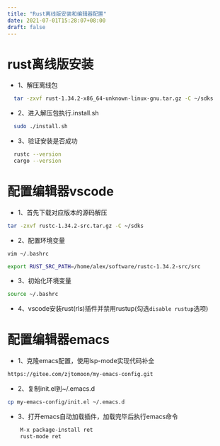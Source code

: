 ```yaml
---
title: "Rust离线版安装和编辑器配置"
date: 2021-07-01T15:28:07+08:00
draft: false
---
```


# rust离线版安装

+ 1、解压离线包

```bash
  tar -zxvf rust-1.34.2-x86_64-unknown-linux-gnu.tar.gz -C ~/sdks
```

  

+ 2、进入解压包执行.install.sh

```bash
  sudo ./install.sh
```

  

+ 3、验证安装是否成功

```bash
  rustc --version
  cargo --version
```

  

# 配置编辑器vscode

+ 1、首先下载对应版本的源码解压

```bash
tar -zxvf rustc-1.34.2-src.tar.gz -C ~/sdks
```



+ 2、配置环境变量

```bash
vim ~/.bashrc
```

```bash
export RUST_SRC_PATH=/home/alex/software/rustc-1.34.2-src/src
```

+ 3、初始化环境变量

```bash
source ~/.bashrc
```

+ 4、vscode安装rust(rls)插件并禁用rustup(勾选`disable rustup`选项)

# 配置编辑器emacs

+ 1、克隆emacs配置，使用lsp-mode实现代码补全

```bash
https://gitee.com/zjtomoon/my-emacs-config.git
```

+ 2、复制init.el到~/.emacs.d

```bash
cp my-emacs-config/init.el ~/.emacs.d
```

+ 3、打开emacs自动加载插件，加载完毕后执行emacs命令

```bash
	M-x package-install ret
  	rust-mode ret
```

  